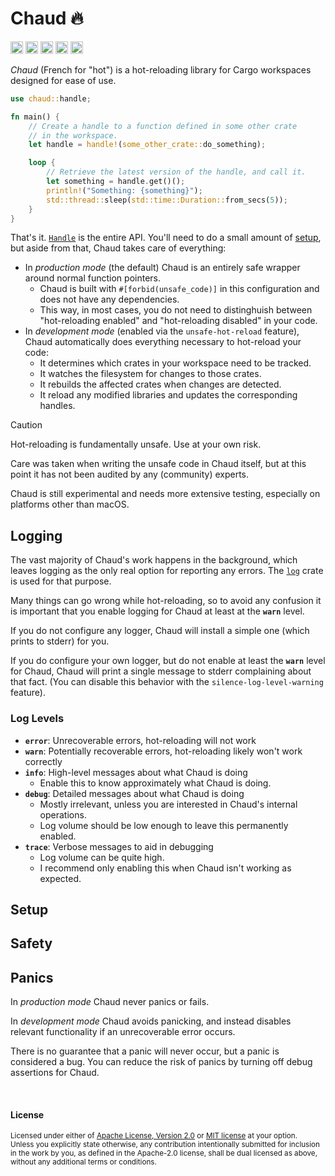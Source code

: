 # Chaud 🔥

<!-- Parts of this README are based on https://github.com/dtolnay's setup. -->
<!-- Badge colors were picked from https://uchu.style/. -->

<!-- TODO: Updated URLs after publishing. -->

[<img alt="github" src="https://img.shields.io/badge/github-timnn/chaud-afecb6?style=for-the-badge&logo=github" height="20">](https://github.com/dtolnay/anyhow)
[<img alt="crates.io" src="https://img.shields.io/crates/v/regex?style=for-the-badge&logo=rust&color=3984f2" height="20">](https://crates.io/crates/chaud)
[<img alt="docs.rs" src="https://img.shields.io/badge/docs.rs-chaud-c7abe9?style=for-the-badge&logo=docs.rs" height="20">](https://docs.rs/chaud)
<img alt="license" src="https://img.shields.io/crates/l/regex?style=for-the-badge&color=e3e5e5" height="20">
[<img alt="CI" src="https://img.shields.io/github/actions/workflow/status/rust-lang/regex/ci.yml?style=for-the-badge" height="20">](https://github.com/TimNN/chaud/actions/workflows/ci.yml)

_Chaud_ (French for "hot") is a hot-reloading library for Cargo workspaces
designed for ease of use.

```rust
use chaud::handle;

fn main() {
    // Create a handle to a function defined in some other crate
    // in the workspace.
    let handle = handle!(some_other_crate::do_something);

    loop {
        // Retrieve the latest version of the handle, and call it.
        let something = handle.get()();
        println!("Something: {something}");
        std::thread::sleep(std::time::Duration::from_secs(5));
    }
}
```

That's it. [`Handle`](https://docs.rs/chaud/latest/chaud/struct.Handle.html) is
the entire API. You'll need to do a small amount of [setup](#setup), but aside
from that, Chaud takes care of everything:

- In _production mode_ (the default) Chaud is an entirely safe wrapper around
  normal function pointers.
  - Chaud is built with `#[forbid(unsafe_code)]` in this configuration and does
    not have any dependencies.
  - This way, in most cases, you do not need to distinghuish between
    "hot-reloading enabled" and "hot-reloading disabled" in your code.
- In _development mode_ (enabled via the `unsafe-hot-reload` feature), Chaud
  automatically does everything necessary to hot-reload your code:
  - It determines which crates in your workspace need to be tracked.
  - It watches the filesystem for changes to those crates.
  - It rebuilds the affected crates when changes are detected.
  - It reload any modified libraries and updates the corresponding handles.

<!-- prettier-ignore -->
> [!CAUTION]
> Hot-reloading is fundamentally unsafe. Use at your own risk.
>
> Care was taken when writing the unsafe code in Chaud itself, but at this point
> it has not been audited by any (community) experts.
>
> Chaud is still experimental and needs more extensive testing, especially on
> platforms other than macOS.

## Logging

The vast majority of Chaud's work happens in the background, which leaves
logging as the only real option for reporting any errors. The
[`log`](https://docs.rs/log) crate is used for that purpose.

Many things can go wrong while hot-reloading, so to avoid any confusion it is
important that you enable logging for Chaud at least at the **`warn`** level.

If you do not configure any logger, Chaud will install a simple one (which
prints to stderr) for you.

If you do configure your own logger, but do not enable at least the **`warn`**
level for Chaud, Chaud will print a single message to stderr complaining about
that fact. (You can disable this behavior with the `silence-log-level-warning`
feature).

### Log Levels

- **`error`**: Unrecoverable errors, hot-reloading will not work
- **`warn`**: Potentially recoverable errors, hot-reloading likely won't work
  correctly
- **`info`**: High-level messages about what Chaud is doing
  - Enable this to know approximately what Chaud is doing.
- **`debug`**: Detailed messages about what Chaud is doing
  - Mostly irrelevant, unless you are interested in Chaud's internal operations.
  - Log volume should be low enough to leave this permanently enabled.
- **`trace`**: Verbose messages to aid in debugging
  - Log volume can be quite high.
  - I recommend only enabling this when Chaud isn't working as expected.

## Setup

## Safety

## Panics

In _production mode_ Chaud never panics or fails.

In _development mode_ Chaud avoids panicking, and instead disables relevant
functionality if an unrecoverable error occurs.

There is no guarantee that a panic will never occur, but a panic is considered a
bug. You can reduce the risk of panics by turning off debug assertions for
Chaud.

<!-- readme-license-begin -->

<br>

#### License

<sup>
Licensed under either of <a href="LICENSE-APACHE">Apache License, Version
2.0</a> or <a href="LICENSE-MIT">MIT license</a> at your option.
</sup>

<br>

<sub>
Unless you explicitly state otherwise, any contribution intentionally submitted
for inclusion in the work by you, as defined in the Apache-2.0 license, shall
be dual licensed as above, without any additional terms or conditions.
</sub>
